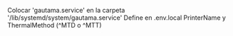 Colocar 'gautama.service' en la carpeta '/lib/systemd/system/gautama.service' 
Define en .env.local PrinterName y ThermalMethod (^MTD o ^MTT)